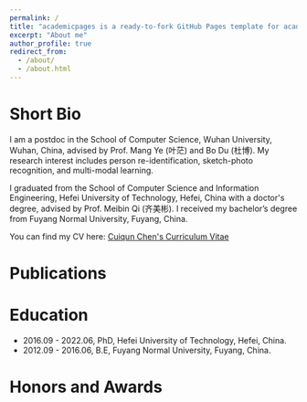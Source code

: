 ```yaml
---
permalink: /
title: "academicpages is a ready-to-fork GitHub Pages template for academic personal websites"
excerpt: "About me"
author_profile: true
redirect_from: 
  - /about/
  - /about.html
---
```


Short Bio
======
I am a postdoc in the School of Computer Science, Wuhan University, Wuhan, China, advised by Prof. Mang Ye (叶茫) and Bo Du (杜博). My research interest includes person re-identification, sketch-photo recognition, and multi-modal learning. 

I graduated from the School of Computer Science and Information Engineering, Hefei University of Technology, Hefei, China with a doctor's degree, advised by Prof. Meibin Qi (齐美彬). I received my bachelor’s degree from Fuyang Normal University, Fuyang, China. 

You can find my CV here: [Cuiqun Chen's Curriculum Vitae](../assets/Curriclum_Vitae.pdf)

Publications
======


Education
======
* 2016.09 - 2022.06, PhD, Hefei University of Technology, Hefei, China.
* 2012.09 - 2016.06, B.E, Fuyang Normal University, Fuyang, China.


Honors and Awards
======






